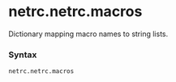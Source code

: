# netrc.netrc.macros

Dictionary mapping macro names to string lists.

### Syntax

```python
netrc.netrc.macros
```